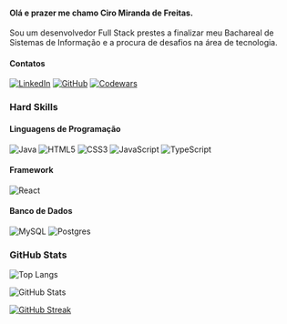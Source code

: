 #### Olá e prazer me chamo Ciro Miranda de Freitas.

Sou um desenvolvedor Full Stack prestes a finalizar meu Bachareal de Sistemas de Informação e a procura de desafios na área de tecnologia.

#### Contatos

[![LinkedIn](https://img.shields.io/badge/LinkedIn-000?style=for-the-badge&logo=linkedin&logoColor=30A3DC)](https://www.linkedin.com/in/ciromfreitas/)
[![GitHub](https://img.shields.io/badge/GitHub-000?style=for-the-badge&logo=github&logoColor=30A3DC)](https://github.com/CiroMdeFreitas)
[![Codewars](https://img.shields.io/badge/Codewars-000?style=for-the-badge&logo=codewars&logoColor=30A3DC)](https://www.codewars.com/users/CiroMdeFreitas)

### Hard Skills

#### Linguagens de Programação

![Java](https://img.shields.io/badge/Java-000?style=for-the-badge&logo=java&logoColor=30A3DC)
![HTML5](https://img.shields.io/badge/HTML-000?style=for-the-badge&logo=html5&logoColor=30A3DC)
![CSS3](https://img.shields.io/badge/CSS3-000?style=for-the-badge&logo=css3&logoColor=30A3DC)
![JavaScript](https://img.shields.io/badge/JavaScript-000?style=for-the-badge&logo=javascript&logoColor=30A3DC)
![TypeScript](https://img.shields.io/badge/TypeScript-000?style=for-the-badge&logo=typescript&logoColor=30A3DC)

#### Framework

![React](https://img.shields.io/badge/React-000?style=for-the-badge&logo=react&logoColor=30A3DC)

#### Banco de Dados

![MySQL](https://img.shields.io/badge/MySQL-000?style=for-the-badge&logo=mysql&logoColor=30A3DC)
![Postgres](https://img.shields.io/badge/PostgreSQL-000?style=for-the-badge&logo=postgresql&logoColor=30A3DC)</div>

### GitHub Stats

![Top Langs](https://github-readme-stats-git-masterrstaa-rickstaa.vercel.app/api/top-langs/?username=CiroMdeFreitas&bg_color=000&border_color=30A3DC&title_color=E94D5F&text_color=FFF)

![GitHub Stats](https://github-readme-stats.vercel.app/api?username=CiroMdeFreitas&theme=transparent&bg_color=000&border_color=30A3DC&show_icons=true&icon_color=30A3DC&title_color=E94D5F&text_color=FFF)

[![GitHub Streak](https://streak-stats.demolab.com/?user=CiroMdeFreitas&theme=bear&background=000&border=30A3DC&dates=FFF)](https://git.io/streak-stats)